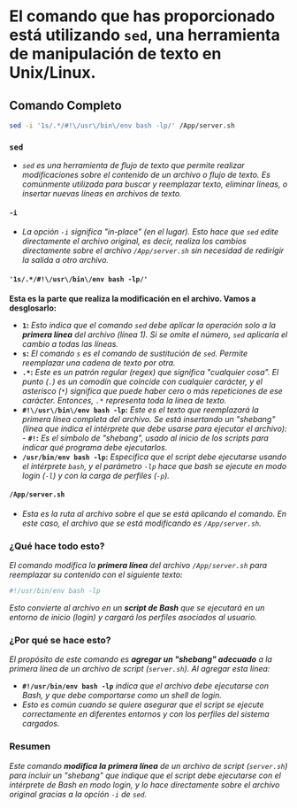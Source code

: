 <!-- Autor: Daniel Benjamin Perez Morales -->
<!-- GitHub: https://github.com/DanielBenjaminPerezMoralesDev13 -->
<!-- Gitlab: https://gitlab.com/DanielBenjaminPerezMoralesDev13 -->
<!-- Correo electrónico: danielperezdev@proton.me -->

# **El comando que has proporcionado está utilizando `sed`, una herramienta de manipulación de texto en Unix/Linux.**

## **Comando Completo**

```bash
sed -i '1s/.*/#!\/usr\/bin\/env bash -lp/' /App/server.sh
```

### **`sed`**

- *`sed` es una herramienta de flujo de texto que permite realizar modificaciones sobre el contenido de un archivo o flujo de texto. Es comúnmente utilizada para buscar y reemplazar texto, eliminar líneas, o insertar nuevas líneas en archivos de texto.*

#### **`-i`**

- *La opción `-i` significa "in-place" (en el lugar). Esto hace que `sed` edite directamente el archivo original, es decir, realiza los cambios directamente sobre el archivo `/App/server.sh` sin necesidad de redirigir la salida a otro archivo.*

#### **`'1s/.*/#!\/usr\/bin\/env bash -lp/'`**

**Esta es la parte que realiza la modificación en el archivo. Vamos a desglosarlo:**

- **`1`:** *Esto indica que el comando `sed` debe aplicar la operación solo a la **primera línea** del archivo (línea 1). Si se omite el número, `sed` aplicaría el cambio a todas las líneas.*  
- **`s`:** *El comando `s` es el comando de sustitución de `sed`. Permite reemplazar una cadena de texto por otra.*
- **`.*`:** *Este es un patrón regular (regex) que significa "cualquier cosa". El punto (`.`) es un comodín que coincide con cualquier carácter, y el asterisco (`*`) significa que puede haber cero o más repeticiones de ese carácter. Entonces, `.*` representa toda la línea de texto.*
- **`#!\/usr\/bin\/env bash -lp`:** *Este es el texto que reemplazará la primera línea completa del archivo. Se está insertando un "shebang" (línea que indica el intérprete que debe usarse para ejecutar el archivo):*  - **`#!`:** *Es el símbolo de "shebang", usado al inicio de los scripts para indicar qué programa debe ejecutarlos.*
- **`/usr/bin/env bash -lp`:** *Especifica que el script debe ejecutarse usando el intérprete `bash`, y el parámetro `-lp` hace que bash se ejecute en modo login (`-l`) y con la carga de perfiles (`-p`).*

#### **`/App/server.sh`**

- *Esta es la ruta al archivo sobre el que se está aplicando el comando. En este caso, el archivo que se está modificando es `/App/server.sh`.*

### **¿Qué hace todo esto?**

*El comando modifica la **primera línea** del archivo `/App/server.sh` para reemplazar su contenido con el siguiente texto:*

```bash
#!/usr/bin/env bash -lp
```

*Esto convierte al archivo en un **script de Bash** que se ejecutará en un entorno de inicio (login) y cargará los perfiles asociados al usuario.*

### **¿Por qué se hace esto?**

*El propósito de este comando es **agregar un "shebang" adecuado** a la primera línea de un archivo de script (`server.sh`). Al agregar esta línea:*

- **`#!/usr/bin/env bash -lp`** *indica que el archivo debe ejecutarse con Bash, y que debe comportarse como un shell de login.*
- *Esto es común cuando se quiere asegurar que el script se ejecute correctamente en diferentes entornos y con los perfiles del sistema cargados.*

### **Resumen**

*Este comando **modifica la primera línea** de un archivo de script (`server.sh`) para incluir un "shebang" que indique que el script debe ejecutarse con el intérprete de Bash en modo login, y lo hace directamente sobre el archivo original gracias a la opción `-i` de `sed`.*
